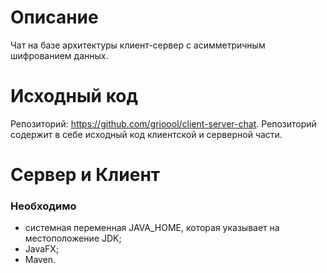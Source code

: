 # Описание
Чат на базе архитектуры клиент-сервер с асимметричным шифрованием данных. 
# Исходный код
Репозиторий: https://github.com/grioool/client-server-chat.
Репозиторий содержит в себе исходный код клиентской и серверной части.

# Сервер и Клиент
### Необходимо
- системная переменная JAVA_HOME, которая указывает на местоположение JDK;
- JavaFX;
- Maven.
